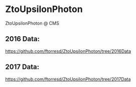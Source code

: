 # ZtoUpsilonPhoton
ZtoUpsilonPhoton @ CMS

## 2016 Data:
https://github.com/ftorresd/ZtoUpsilonPhoton/tree/2016Data

## 2017 Data:
https://github.com/ftorresd/ZtoUpsilonPhoton/tree/2017Data
